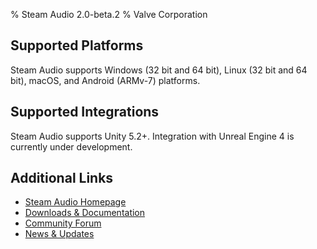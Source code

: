 % Steam Audio 2.0-beta.2
% Valve Corporation

Supported Platforms
-------------------

Steam Audio supports Windows (32 bit and 64 bit), Linux (32 bit and 64 bit), macOS, and Android (ARMv-7) platforms.

Supported Integrations
----------------------

Steam Audio supports Unity 5.2+. Integration with Unreal Engine 4 is currently under development.

Additional Links
----------------
- [Steam Audio Homepage](https://valvesoftware.github.io/steam-audio)
- [Downloads & Documentation](https://valvesoftware.github.io/steam-audio/downloads.html)
- [Community Forum](http://steamcommunity.com/app/596420/discussions/)
- [News & Updates](http://steamcommunity.com/app/596420/allnews/)
